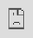 ```yaml
---
title: Splitting the Seed
post_status: publish
featured_image: /_images/SplittingtheSeed.jpeg
---
```


<iframe src="https://player.vimeo.com/video/841147058?badge=0&amp;autopause=0&amp;player_id=0&amp;app_id=58479" frameborder="0" allow="autoplay; fullscreen; picture-in-picture" allowfullscreen style="position:absolute;top:0;left:0;width:100%;height:100%;" title="059 Splitting the Seed"></iframe>

<div style="margin-bottom:30px;"></div>

## Transcript

Then some people might tell you to split up your seed into two or three pieces by yourself, just like on that image where I cut a seed phrase into two parts. Don't do this, because dividing the words into two or more parts and storing them in different locations is a common mistake. You cannot restore your bitcoin funds if you lose half of the words to your cphrase. So don't do this. It's better to split up the technical risk or do the other options, which I'm telling you now.
